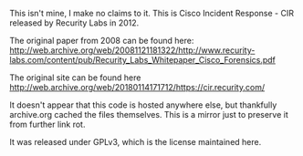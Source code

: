 This isn't mine, I make no claims to it. This is Cisco Incident Response - CIR released by Recurity Labs in 2012.

The original paper from 2008 can be found here: http://web.archive.org/web/20081121181322/http://www.recurity-labs.com/content/pub/Recurity_Labs_Whitepaper_Cisco_Forensics.pdf

The original site can be found here http://web.archive.org/web/20180114171712/https://cir.recurity.com/

It doesn't appear that this code is hosted anywhere else, but thankfully archive.org cached the files themselves. This is a mirror just to preserve it from further link rot.

It was released under GPLv3, which is the license maintained here.
